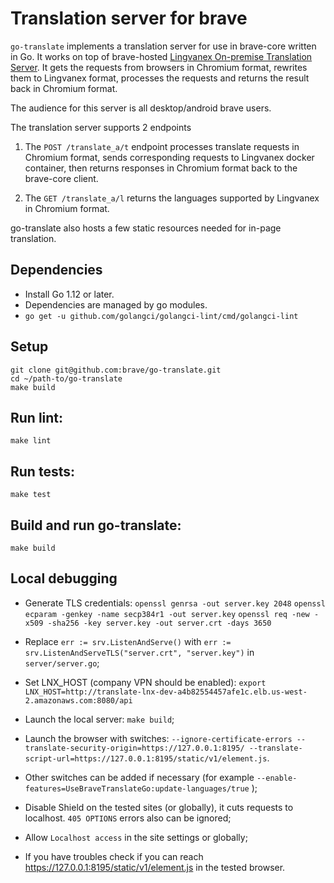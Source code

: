 # Translation server for brave

`go-translate` implements a translation server for use in brave-core written in Go.
It works on top of brave-hosted [Lingvanex On-premise Translation Server](https://lingvanex.com/translationserver/). It gets the requests from browsers in Chromium format,
rewrites them to Lingvanex format, processes the requests and returns the result back in Chromium format.

The audience for this server is all desktop/android brave users.

The translation server supports 2 endpoints

1) The `POST /translate_a/t` endpoint processes translate requests in Chromium format, sends corresponding requests to Lingvanex docker container, then returns responses in Chromium format back to the brave-core client.

2) The `GET /translate_a/l` returns the languages supported by Lingvanex in Chromium format.

go-translate also hosts a few static resources needed for in-page translation.

## Dependencies

- Install Go 1.12 or later.
- Dependencies are managed by go modules.
- `go get -u github.com/golangci/golangci-lint/cmd/golangci-lint`

## Setup

```
git clone git@github.com:brave/go-translate.git
cd ~/path-to/go-translate
make build
```

## Run lint:

`make lint`

## Run tests:

`make test`

## Build and run go-translate:

`make build`

## Local debugging

- Generate TLS credentials:
`openssl genrsa -out server.key 2048`
`openssl ecparam -genkey -name secp384r1 -out server.key`
`openssl req -new -x509 -sha256 -key server.key -out server.crt -days 3650`

- Replace `err := srv.ListenAndServe()` with `err := srv.ListenAndServeTLS("server.crt", "server.key")` in `server/server.go`;

- Set LNX_HOST (company VPN should be enabled):
  `export LNX_HOST=http://translate-lnx-dev-a4b82554457afe1c.elb.us-west-2.amazonaws.com:8080/api`

- Launch the local server: `make build`;

- Launch the browser with switches:
`--ignore-certificate-errors --translate-security-origin=https://127.0.0.1:8195/ --translate-script-url=https://127.0.0.1:8195/static/v1/element.js`.

- Other switches can be added if necessary (for example `--enable-features=UseBraveTranslateGo:update-languages/true` );

- Disable Shield on the tested sites (or globally), it cuts requests to localhost. `405 OPTIONS` errors also can be ignored;

- Allow `Localhost access` in the site settings or globally;

- If you have troubles check if you can reach https://127.0.0.1:8195/static/v1/element.js in the tested browser.
